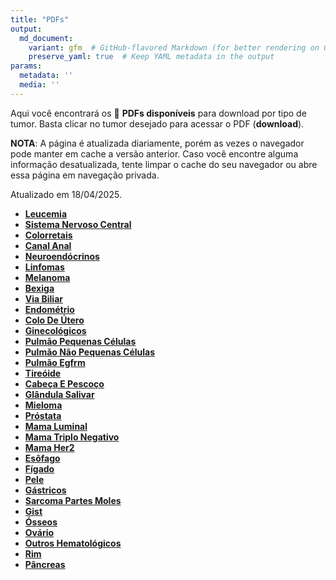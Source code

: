 ```yaml
---
title: "PDFs"
output: 
  md_document:
    variant: gfm  # GitHub-flavored Markdown (for better rendering on GitHub)
    preserve_yaml: true  # Keep YAML metadata in the output
params:
  metadata: ''
  media: ''
---
```


<script async src="https://scripts.simpleanalyticscdn.com/latest.js"></script>

Aqui você encontrará os 📝 **PDFs disponíveis** para download por tipo
de tumor. Basta clicar no tumor desejado para acessar o PDF
(**download**).

**NOTA**: A página é atualizada diariamente, porém as vezes o navegador
pode manter em cache a versão anterior. Caso você encontre alguma
informação desatualizada, tente limpar o cache do seu navegador ou abre
essa página em navegação privada.

Atualizado em 18/04/2025.

- [**Leucemia**](https://coeoralmeds-e768.restdb.io/media/6801e1f4f63b804800187fc7?download=true)
- [**Sistema Nervoso
  Central**](https://coeoralmeds-e768.restdb.io/media/6801e1f6f63b804800187fca?download=true)
- [**Colorretais**](https://coeoralmeds-e768.restdb.io/media/6801e1f8f63b804800187fcf?download=true)
- [**Canal
  Anal**](https://coeoralmeds-e768.restdb.io/media/6801e1faf63b804800187fd1?download=true)
- [**Neuroendócrinos**](https://coeoralmeds-e768.restdb.io/media/6801e1fbf63b804800187fd3?download=true)
- [**Linfomas**](https://coeoralmeds-e768.restdb.io/media/6801e1fdf63b804800187fd5?download=true)
- [**Melanoma**](https://coeoralmeds-e768.restdb.io/media/6801e1fef63b804800187fd7?download=true)
- [**Bexiga**](https://coeoralmeds-e768.restdb.io/media/6801e200f63b804800187fd9?download=true)
- [**Via
  Biliar**](https://coeoralmeds-e768.restdb.io/media/6801e201f63b804800187fdb?download=true)
- [**Endométrio**](https://coeoralmeds-e768.restdb.io/media/6801e202f63b804800187fdd?download=true)
- [**Colo De
  Útero**](https://coeoralmeds-e768.restdb.io/media/6801e204f63b804800187fdf?download=true)
- [**Ginecológicos**](https://coeoralmeds-e768.restdb.io/media/6801e205f63b804800187fe1?download=true)
- [**Pulmão Pequenas
  Células**](https://coeoralmeds-e768.restdb.io/media/6801e206f63b804800187fe3?download=true)
- [**Pulmão Não Pequenas
  Células**](https://coeoralmeds-e768.restdb.io/media/6801e208f63b804800187fe5?download=true)
- [**Pulmão
  Egfrm**](https://coeoralmeds-e768.restdb.io/media/6801e209f63b804800187fe7?download=true)
- [**Tireóide**](https://coeoralmeds-e768.restdb.io/media/6801e20cf63b804800187feb?download=true)
- [**Cabeça E
  Pescoço**](https://coeoralmeds-e768.restdb.io/media/6801e20df63b804800187fed?download=true)
- [**Glândula
  Salivar**](https://coeoralmeds-e768.restdb.io/media/6801e20ef63b804800187fef?download=true)
- [**Mieloma**](https://coeoralmeds-e768.restdb.io/media/6801e210f63b804800187ff1?download=true)
- [**Próstata**](https://coeoralmeds-e768.restdb.io/media/6801e211f63b804800187ff3?download=true)
- [**Mama
  Luminal**](https://coeoralmeds-e768.restdb.io/media/6801e214f63b804800187ff7?download=true)
- [**Mama Triplo
  Negativo**](https://coeoralmeds-e768.restdb.io/media/6801e215f63b804800187ff9?download=true)
- [**Mama
  Her2**](https://coeoralmeds-e768.restdb.io/media/6801e217f63b804800187ffb?download=true)
- [**Esôfago**](https://coeoralmeds-e768.restdb.io/media/6801e218f63b804800187ffd?download=true)
- [**Fígado**](https://coeoralmeds-e768.restdb.io/media/6801e219f63b804800187fff?download=true)
- [**Pele**](https://coeoralmeds-e768.restdb.io/media/6801e21bf63b804800188001?download=true)
- [**Gástricos**](https://coeoralmeds-e768.restdb.io/media/6801e21cf63b804800188003?download=true)
- [**Sarcoma Partes
  Moles**](https://coeoralmeds-e768.restdb.io/media/6801e21df63b804800188005?download=true)
- [**Gist**](https://coeoralmeds-e768.restdb.io/media/6801e21ff63b804800188007?download=true)
- [**Ósseos**](https://coeoralmeds-e768.restdb.io/media/6801e221f63b804800188009?download=true)
- [**Ovário**](https://coeoralmeds-e768.restdb.io/media/6801e222f63b80480018800b?download=true)
- [**Outros
  Hematológicos**](https://coeoralmeds-e768.restdb.io/media/6801e223f63b80480018800d?download=true)
- [**Rim**](https://coeoralmeds-e768.restdb.io/media/6801e225f63b80480018800f?download=true)
- [**Pâncreas**](https://coeoralmeds-e768.restdb.io/media/6801e226f63b804800188011?download=true)
